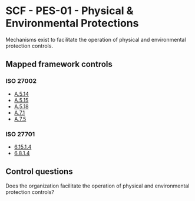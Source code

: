 # SCF - PES-01 - Physical & Environmental Protections
Mechanisms exist to facilitate the operation of physical and environmental protection controls. 
## Mapped framework controls
### ISO 27002
- [A.5.14](../iso27002/a-5.md#a514)
- [A.5.15](../iso27002/a-5.md#a515)
- [A.5.18](../iso27002/a-5.md#a518)
- [A.7.1](../iso27002/a-7.md#a71)
- [A.7.5](../iso27002/a-7.md#a75)
  
### ISO 27701
- [6.15.1.4](../iso27701/61514.md)
- [6.8.1.4](../iso27701/6814.md)
  
## Control questions
Does the organization facilitate the operation of physical and environmental protection controls? 
  